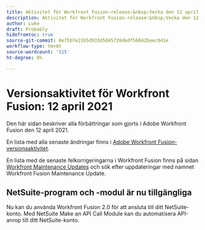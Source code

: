 ```yaml
---
title: Aktivitet för Workfront Fusion-release:&nbsp;Vecka den 12 april 2021
description: Aktivitet för Workfront Fusion-release:&nbsp;Vecka den 12 april 2021
author: Luke
draft: Probably
hidefromtoc: true
source-git-commit: 0e75b7e21b5d933d5845726dedf56042beec041e
workflow-type: tm+mt
source-wordcount: '115'
ht-degree: 0%

---
```


# Versionsaktivitet för Workfront Fusion: 12 april 2021

Den här sidan beskriver alla förbättringar som gjorts i Adobe Workfront Fusion den 12 april 2021.

En lista med alla senaste ändringar finns i [Adobe Workfront Fusion-versionsaktivitet](/help/workfront-fusion/fusion-product-releases/fusion-release-activity.md).

En lista med de senaste felkorrigeringarna i Workfront Fusion finns på sidan [Workfront Maintenance Updates](https://experienceleague.adobe.com/docs/workfront-known-issues/releases/current-updates.html) och sök efter uppdateringar med namnet Workfront Fusion Maintenance Update.

## NetSuite-program och -modul är nu tillgängliga

Nu kan du använda Workfront Fusion 2.0 för att ansluta till ditt NetSuite-konto. Med NetSuite Make an API Call Module kan du automatisera API-anrop till ditt NetSuite-konto.
